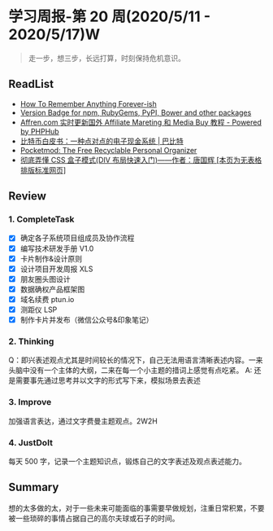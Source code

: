 # 学习周报-第 20 周(2020/5/11 - 2020/5/17)W

> 走一步，想三步，长远打算，时刻保持危机意识。

## ReadList

- [How To Remember Anything Forever-ish](https://ncase.me/remember/zh.html#3)
- [Version Badge for npm, RubyGems, PyPI, Bower and other packages](https://badge.fury.io/for/js/docsify)
- [Affren.com 实时更新国外 Affiliate Mareting 和 Media Buy 教程 - Powered by PHPHub](https://www.affren.com/)
- [比特币白皮书：一种点对点的电子现金系统 | 巴比特](https://www.8btc.com/wiki/bitcoin-a-peer-to-peer-electronic-cash-system)
- [Pocketmod: The Free Recyclable Personal Organizer](https://pocketmod.com/news)
- [彻底弄懂 CSS 盒子模式(DIV 布局快速入门)——作者：唐国辉 [本页为无表格排版标准网页]](http://www.blueidea.com/articleimg/2007/03/4545/css2.html)

## Review

### 1. CompleteTask

- [x] 确定各子系统项目组成员及协作流程
- [x] 编写技术研发手册 V1.0
- [x] 卡片制作&设计原则
- [x] 设计项目开发周报 XLS
- [x] 朋友圈头图设计
- [x] 数据确权产品框架图
- [x] 域名续费 ptun.io
- [x] 测距仪 LSP
- [x] 制作卡片并发布（微信公众号&印象笔记）

### 2. Thinking

Q：即兴表述观点尤其是时间较长的情况下，自己无法用语言清晰表述内容。一来头脑中没有一个主体的大纲，二来在每一个小主题的措词上感觉有点吃紧。
A: 还是需要事先通过思考并以文字的形式写下来，模拟场景去表述

### 3. Improve

加强语言表达，通过文字费曼主题观点。2W2H

### 4. JustDoIt

每天 500 字，记录一个主题知识点，锻炼自己的文字表述及观点表述能力。

## Summary

想的太多做的太，对于一些未来可能面临的事需要早做规划，注重日常积累，不要被一些琐碎的事情占据自己的高尔夫球或石子的时间。
